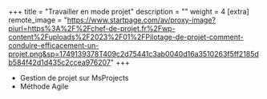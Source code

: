 +++
title = "Travailler en mode projet"
description = ""
weight = 4
[extra]
remote_image = "https://www.startpage.com/av/proxy-image?piurl=https%3A%2F%2Fchef-de-projet.fr%2Fwp-content%2Fuploads%2F2023%2F01%2FPilotage-de-projet-comment-conduire-efficacement-un-projet.png&sp=1749139378T409c2d75441c3ab0040d16a3510263f5ff2185db584f42d1d435c2ccea976207"
+++
- Gestion de projet sur MsProjects
- Méthode Agile
